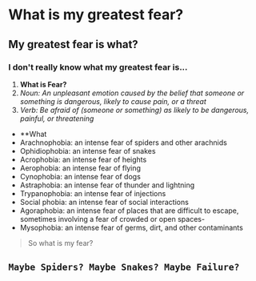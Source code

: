 # What is my greatest fear?
## My greatest fear is what?
### I don't really know what my greatest fear is...
1. **What is Fear?**
2. *Noun: An unpleasant emotion caused by the belief that someone or something is dangerous, likely to cause pain, or a threat*
3. *Verb: Be afraid of (someone or something) as likely to be dangerous, painful, or threatening*
- **What 
- Arachnophobia: an intense fear of spiders and other arachnids
- Ophidiophobia: an intense fear of snakes
- Acrophobia: an intense fear of heights
- Aerophobia: an intense fear of flying
- Cynophobia: an intense fear of dogs
- Astraphobia: an intense fear of thunder and lightning
- Trypanophobia: an intense fear of injections
- Social phobia: an intense fear of social interactions
- Agoraphobia: an intense fear of places that are difficult to escape, sometimes involving a fear of crowded or open spaces- 
- Mysophobia: an intense fear of germs, dirt, and other contaminants

>So what is my fear?
>
`Maybe Spiders? Maybe Snakes? Maybe Failure?`
---

